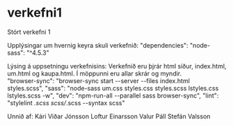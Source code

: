 # verkefni1
Stórt verkefni 1

Upplýsingar um hvernig keyra skuli verkefnið:
  "dependencies": 
    "node-sass": "^4.5.3"


Lýsing á uppsetningu verkefnisins:
Verkefnið eru þjrár html síður, index.html, um.html og kaupa.html. Í möppunni eru allar skrár og myndir.     
"browser-sync": "browser-sync start --server --files index.html styles.scss",
"sass": "node-sass um.css styles.css styles.scss lstyles.css lstyles.scss -w",
"dev": "npm-run-all --parallel sass browser-sync",
"lint": "stylelint *.scss scss/*.scss --syntax scss"


Unnið af:
Kári Viðar Jónsson
Loftur Einarsson
Valur Páll Stefán Valsson
